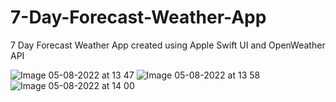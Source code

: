 # 7-Day-Forecast-Weather-App

7 Day Forecast Weather App created using Apple Swift UI and OpenWeather API

![Image 05-08-2022 at 13 47](https://user-images.githubusercontent.com/66962321/183083024-9e91968a-d373-409c-a3bb-9a1324ef3f73.jpeg)
![Image 05-08-2022 at 13 58](https://user-images.githubusercontent.com/66962321/183083070-f687cce0-bda7-4a5a-8c9c-cfd80278b322.jpeg)
![Image 05-08-2022 at 14 00](https://user-images.githubusercontent.com/66962321/183083074-4288fb00-0165-4da5-ad06-545e585b07e9.jpeg)
